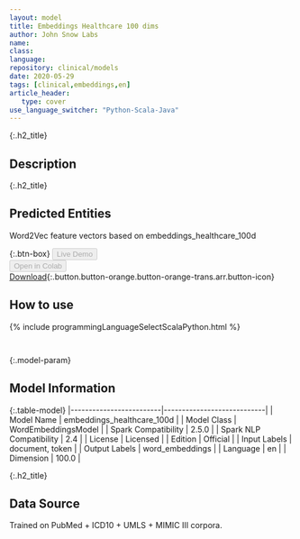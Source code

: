 ```yaml
---
layout: model
title: Embeddings Healthcare 100 dims
author: John Snow Labs
name: 
class: 
language: 
repository: clinical/models
date: 2020-05-29
tags: [clinical,embeddings,en]
article_header:
   type: cover
use_language_switcher: "Python-Scala-Java"
---
```


{:.h2_title}
## Description 


 {:.h2_title}
## Predicted Entities
Word2Vec feature vectors based on embeddings_healthcare_100d 

{:.btn-box}
<button class="button button-orange" disabled>Live Demo</button><br/><button class="button button-orange" disabled>Open in Colab</button><br/>[Download](https://s3.amazonaws.com/auxdata.johnsnowlabs.com/clinical/models/embeddings_healthcare_100d_en_2.5.0_2.4_1590794626292.zip){:.button.button-orange.button-orange-trans.arr.button-icon}<br/>

## How to use 
<div class="tabs-box" markdown="1">

{% include programmingLanguageSelectScalaPython.html %}

```python

```

```scala

```
</div>



{:.model-param}
## Model Information
{:.table-model}
|-------------------------|----------------------------|
| Model Name              | embeddings_healthcare_100d |
| Model Class             | WordEmbeddingsModel        |
| Spark Compatibility     | 2.5.0                      |
| Spark NLP Compatibility | 2.4                        |
| License                 | Licensed                   |
| Edition                 | Official                   |
| Input Labels            | document, token            |
| Output Labels           | word_embeddings            |
| Language                | en                         |
| Dimension               | 100.0                      |





{:.h2_title}
## Data Source
Trained on PubMed + ICD10 + UMLS + MIMIC III corpora.

